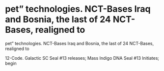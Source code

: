 # pet” technologies. NCT-Bases Iraq and Bosnia, the last of 24 NCT-Bases, realigned to

pet” technologies. NCT-Bases Iraq and Bosnia, the last of 24 NCT-Bases, realigned to


12-Code. Galactic SC Seal  #13 releases; Mass Indigo DNA Seal #13 Initiates; begin